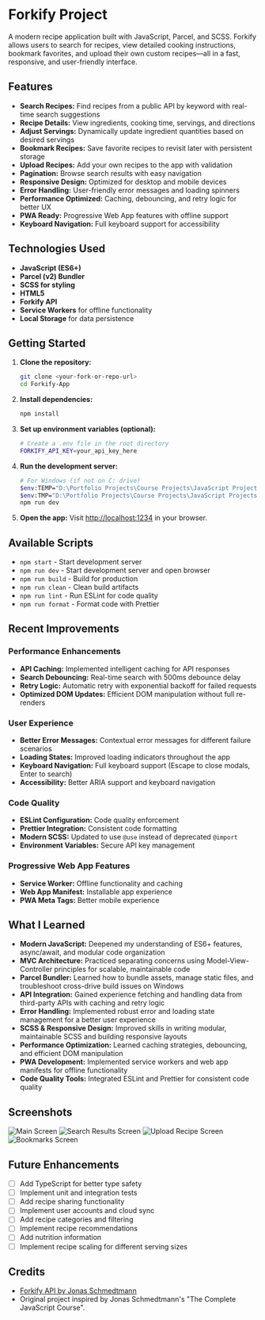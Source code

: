 # Forkify Project

A modern recipe application built with JavaScript, Parcel, and SCSS. Forkify allows users to search for recipes, view detailed cooking instructions, bookmark favorites, and upload their own custom recipes—all in a fast, responsive, and user-friendly interface.

## Features

- **Search Recipes:** Find recipes from a public API by keyword with real-time search suggestions
- **Recipe Details:** View ingredients, cooking time, servings, and directions
- **Adjust Servings:** Dynamically update ingredient quantities based on desired servings
- **Bookmark Recipes:** Save favorite recipes to revisit later with persistent storage
- **Upload Recipes:** Add your own recipes to the app with validation
- **Pagination:** Browse search results with easy navigation
- **Responsive Design:** Optimized for desktop and mobile devices
- **Error Handling:** User-friendly error messages and loading spinners
- **Performance Optimized:** Caching, debouncing, and retry logic for better UX
- **PWA Ready:** Progressive Web App features with offline support
- **Keyboard Navigation:** Full keyboard support for accessibility

## Technologies Used

- **JavaScript (ES6+)**
- **Parcel (v2) Bundler**
- **SCSS for styling**
- **HTML5**
- **Forkify API**
- **Service Workers** for offline functionality
- **Local Storage** for data persistence

## Getting Started

1. **Clone the repository:**

   ```bash
   git clone <your-fork-or-repo-url>
   cd Forkify-App
   ```

2. **Install dependencies:**

   ```bash
   npm install
   ```

3. **Set up environment variables (optional):**

   ```bash
   # Create a .env file in the root directory
   FORKIFY_API_KEY=your_api_key_here
   ```

4. **Run the development server:**

   ```bash
   # For Windows (if not on C: drive)
   $env:TEMP="D:\Portfolio Projects\Course Projects\JavaScript Projects\Forkify-App\.parcel-cache"
   $env:TMP="D:\Portfolio Projects\Course Projects\JavaScript Projects\Forkify-App\.parcel-cache"
   npm run dev
   ```

5. **Open the app:**
   Visit [http://localhost:1234](http://localhost:1234) in your browser.

## Available Scripts

- `npm start` - Start development server
- `npm run dev` - Start development server and open browser
- `npm run build` - Build for production
- `npm run clean` - Clean build artifacts
- `npm run lint` - Run ESLint for code quality
- `npm run format` - Format code with Prettier

## Recent Improvements

### Performance Enhancements

- **API Caching:** Implemented intelligent caching for API responses
- **Search Debouncing:** Real-time search with 500ms debounce delay
- **Retry Logic:** Automatic retry with exponential backoff for failed requests
- **Optimized DOM Updates:** Efficient DOM manipulation without full re-renders

### User Experience

- **Better Error Messages:** Contextual error messages for different failure scenarios
- **Loading States:** Improved loading indicators throughout the app
- **Keyboard Navigation:** Full keyboard support (Escape to close modals, Enter to search)
- **Accessibility:** Better ARIA support and keyboard navigation

### Code Quality

- **ESLint Configuration:** Code quality enforcement
- **Prettier Integration:** Consistent code formatting
- **Modern SCSS:** Updated to use `@use` instead of deprecated `@import`
- **Environment Variables:** Secure API key management

### Progressive Web App Features

- **Service Worker:** Offline functionality and caching
- **Web App Manifest:** Installable app experience
- **PWA Meta Tags:** Better mobile experience

## What I Learned

- **Modern JavaScript:** Deepened my understanding of ES6+ features, async/await, and modular code organization
- **MVC Architecture:** Practiced separating concerns using Model-View-Controller principles for scalable, maintainable code
- **Parcel Bundler:** Learned how to bundle assets, manage static files, and troubleshoot cross-drive build issues on Windows
- **API Integration:** Gained experience fetching and handling data from third-party APIs with caching and retry logic
- **Error Handling:** Implemented robust error and loading state management for a better user experience
- **SCSS & Responsive Design:** Improved skills in writing modular, maintainable SCSS and building responsive layouts
- **Performance Optimization:** Learned caching strategies, debouncing, and efficient DOM manipulation
- **PWA Development:** Implemented service workers and web app manifests for offline functionality
- **Code Quality Tools:** Integrated ESLint and Prettier for consistent code quality

## Screenshots

![Main Screen](./src/img/Forkify-empty-screenshot.png)
![Search Results Screen](./src/img/Forkify-filled-screenshot.png)
![Upload Recipe Screen](./src/img/Forkify-upload-recipe-screenshot.png)
![Bookmarks Screen](./src/img/Fokrify-bookmarks-screenshot.png)

## Future Enhancements

- [ ] Add TypeScript for better type safety
- [ ] Implement unit and integration tests
- [ ] Add recipe sharing functionality
- [ ] Implement user accounts and cloud sync
- [ ] Add recipe categories and filtering
- [ ] Implement recipe recommendations
- [ ] Add nutrition information
- [ ] Implement recipe scaling for different serving sizes

## Credits

- [Forkify API by Jonas Schmedtmann](https://forkify-api.herokuapp.com/)
- Original project inspired by Jonas Schmedtmann's "The Complete JavaScript Course".
